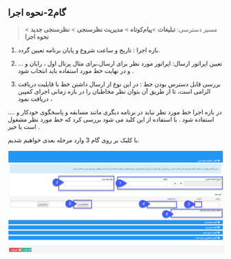 ﻿## گام2-نحوه اجرا

> مسیر دسترسی:  **تبلیغات** >**پیام‌کوتاه** > **مدیریت نظرسنجی** > **نظرسنجی جدید** > **نحوه اجرا** 

1. بازه اجرا : تاریخ و ساعت شروع و پایان برنامه تعیین  گردد.

2. تعیین اپراتور ارسال: اپراتور مورد نظر برای ارسال،برای مثال پرتال اول ، رایان و ...  و در نهایت خط مورد استفاده باید انتخاب شود .

3. بررسی قابل دسترس بودن خط :  در این نوع از ارسال داشتن خط با قابلیت دریافت الزامی است، تا از طریق آن بتوان نظر مخاطبان را در بازه زمانی اجرای کمپین دریافت نمود ،

 در بازه اجرا خط مورد نظر نباید در برنامه دیگری مانند مسابقه و پاسخگوی خودکار و .... استفاده شود .  با استفاده از این کلید می شود بررسی کرد که خط مورد نظر مشغول است یا خیر .

با کلیک بر روی گام 3 وارد مرحله بعدی خواهیم شدیم.

![](advertising-sendingqustionary-secondstep.png)





